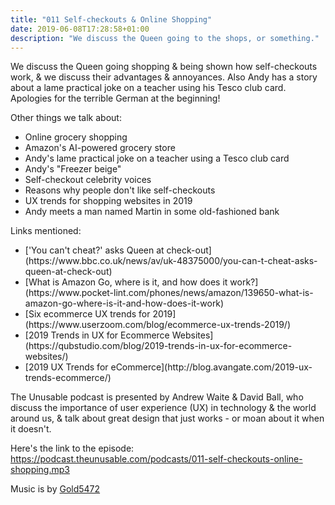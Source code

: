 ```yaml
---
title: "011 Self-checkouts & Online Shopping"
date: 2019-06-08T17:28:58+01:00
description: "We discuss the Queen going to the shops, or something."
---
```



We discuss the Queen going shopping & being shown how self-checkouts work, & we discuss their advantages & annoyances. Also Andy has a story about a lame practical joke on a teacher using his Tesco club card.  
Apologies for the terrible German at the beginning!


Other things we talk about:
<ul>
<li>Online grocery shopping</li>
<li>Amazon's AI-powered grocery store</li>
<li>Andy's lame practical joke on a teacher using a Tesco club card</li>
<li>Andy's "Freezer beige"</li>
<li>Self-checkout celebrity voices</li>
<li>Reasons why people don't like self-checkouts</li>
<li>UX trends for shopping websites in 2019</li>
<li>Andy meets a man named Martin in some old-fashioned bank</li>
</ul>

Links mentioned:
<ul>
<li>['You can't cheat?' asks Queen at check-out](https://www.bbc.co.uk/news/av/uk-48375000/you-can-t-cheat-asks-queen-at-check-out)</li>
<li>[What is Amazon Go, where is it, and how does it work?](https://www.pocket-lint.com/phones/news/amazon/139650-what-is-amazon-go-where-is-it-and-how-does-it-work)</li>
<li>[Six ecommerce UX trends for 2019](https://www.userzoom.com/blog/ecommerce-ux-trends-2019/)</li>
<li>[2019 Trends in UX for Ecommerce Websites](https://qubstudio.com/blog/2019-trends-in-ux-for-ecommerce-websites/)</li>
<li>[2019 UX Trends for eCommerce](http://blog.avangate.com/2019-ux-trends-ecommerce/)</li>
</ul>

The Unusable podcast is presented by Andrew Waite & David Ball, who discuss the importance of user experience (UX) in technology & the world around us, & talk about great design that just works - or moan about it when it doesn't.

Here's the link to the episode: https://podcast.theunusable.com/podcasts/011-self-checkouts-online-shopping.mp3

Music is by [Gold5472](https://gold5472.newgrounds.com/)